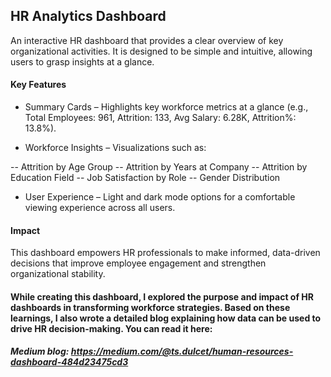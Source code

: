 ## HR Analytics Dashboard
An interactive HR dashboard that provides a clear overview of key organizational activities. It is designed to be simple and intuitive, allowing users to grasp insights at a glance.
#### Key Features
- Summary Cards – Highlights key workforce metrics at a glance (e.g., Total Employees: 961, Attrition: 133, Avg Salary: 6.28K, Attrition%: 13.8%).

- Workforce Insights – Visualizations such as:

-- Attrition by Age Group
-- Attrition by Years at Company
-- Attrition by Education Field
-- Job Satisfaction by Role
-- Gender Distribution

- User Experience – Light and dark mode options for a comfortable viewing experience across all users.

#### Impact
This dashboard empowers HR professionals to make informed, data-driven decisions that improve employee engagement and strengthen organizational stability.

#### While creating this dashboard, I explored the purpose and impact of HR dashboards in transforming workforce strategies. Based on these learnings, I also wrote a detailed blog explaining how data can be used to drive HR decision-making. You can read it here:
##### Medium blog: https://medium.com/@ts.dulcet/human-resources-dashboard-484d23475cd3  
